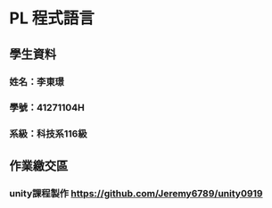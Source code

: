 # PL 程式語言
## 學生資料
### 姓名：李東璟
### 學號：41271104H
### 系級：科技系116級
## 作業繳交區
### unity課程製作 https://github.com/Jeremy6789/unity0919
